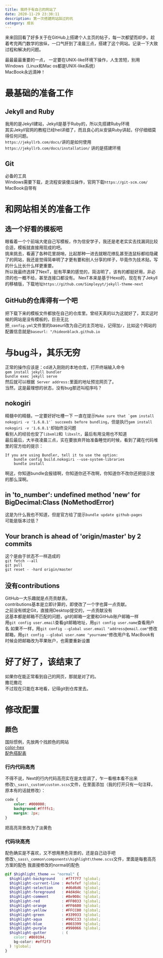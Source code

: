 ```yaml
---
title: 我终于有自己的网站了
date: 2020-11-29 23:38:11
description: 第一次搭建网站踩过的坑
category: 成长
---
```

来来回回看了好多关于在GitHub上搭建个人主页的帖子，每一次都望而却步。趁着考完两门数学的放纵，一口气肝到了凌晨三点，搭建了这个网站。记录一下大致过程和解决的问题。  
  
 最最最最重要的一点， 一定要在UNIX-like环境下操作，人生苦短，别用Windows（Linux和Mac os都是UNIX-like系统）  
  MacBook永远滴神！

# 最基础的准备工作
## Jekyll and Ruby
我用的是Jekyll建站，Jekyll是基于Ruby的，所以先搭建Ruby环境  
其实Jekyll官网的教程已经hei详细了，而且良心的从安装Ruby讲起，仔仔细细莫得任何问题。  
`https://jekyllrb.com/docs/`讲的是如何使用  
`https://jekyllrb.com/docs/installation/`  讲的是搭建环境  
## Git
必备的工具  
Windows需要下载，走流程安装傻瓜操作，官网下载`https://git-scm.com/`  
MacBook自带有
# 和网站相关的准备工作
## 选一个好看的模板吧
眼看着一个个前端大佬自己写模板，作为信安学子，我还是老老实实去找漏洞比较合适，模板就直接用现成的吧。  
挑来挑去，看遍了各种花里胡哨，比起那种一进去就眼花缭乱甚至连鼠标都给隐藏了的网站，我还是觉得简单明了才更有要和别人分享的样子，毕竟作为技术贴，写的什么比长什么样更重要。  
所以我最终选择了NexT，挺有苹果的感觉的，简洁明了，该有的都挺好用，非必须的也一概不给，甚至连接口都没有。
NexT本来是基于Hexo的，现在有了Jekyll的移植版，下载地址`https://github.com/Simpleyyt/jekyll-theme-next`
## GitHub的仓库得有一个吧
把下载下来的模板文件都放在自己的仓库里。曾经天真的以为这就好了，其实这时候的网站是没有模板的，巨丑无比  
把`_config.yml`文件里的baseurl改为自己的主页地址，记得加`/`，比如这个网站的配置信息就是`baseurl: "/hideonblack.github.io` 
# 与bug斗，其乐无穷
正常的操作应该是：cd进入刚刚的本地仓库，打开终端输入命令  
`gem install jekyll bundler`  
`bundle exec jekyll serve`  
然后就可以根据` Server address:`里面的地址预览网页了。  
当然，这是最理想的状态，没有bug那还叫程序吗？
## nokogiri
精髓中的精髓，一定要好好吐槽一下 
一直在提示``Make sure that `gem install nokogiri -v '1.6.8.1'` succeeds before bundling``，但是执行`gem install nokogiri -v '1.6.8.1'`却始终没问题  
看别人的经验也安了`libxml2`和` libxslt`，最后有用没用也不知道  
最后最后，大半夜凌晨三点，实在要放弃开始准备睡觉的时候，看到了藏在代码堆里的官方给的提示：
```
If you are using Bundler, tell it to use the option:  
    bundle config build.nokogiri --use-system-libraries    
    bundle install
```
啊这，你知道bundle会报错啊，你知道你还不改啊，你知道你不改你还把提示放的那么深啊。
## in 'to_number&apos;: undefined method 'new&apos; for BigDecimal:Class (NoMethodError)
这是为什么我也不知道，但是官方给了提示`bundle update github-pages`  
可能是版本过低？
## Your branch is ahead of &apos;origin/master&apos; by 2 commits
这个是由于状态不一样造成的  
 `git fetch --all`  
 `git pull`  
 `git reset - -hard origin/master`
## 没有contributions
GitHub一大乐趣就是点亮贡献表。  
contributions基本是立即计算的，即使改了一个字也算一点贡献。  
之前没有绑定Git，直接用Desktop提交的，一点贡献没有  
这基本都是邮箱不匹配的问题，git的邮箱一定要和GitHub账户邮箱一样  
用`git config user.email`查看git邮箱地址，用`git config user.name`查看用户名
如果不一样，用`git config --global user.email "address@email.com"`修改邮箱，用`git config --global user.name "yourname"`修改用户名
MacBook有时候会把邮箱改为苹果账户，也需要重新设置
# 好了好了，该结束了
如果你在能正常看到自己的网页，那就是对了的。  
撒花撒花  
不过现在只能在本地看，记得git到仓库里去。
# 修改配置
## 颜色
国际惯例，先放两个找颜色的网站  
[color-hex](https://www.color-hex.com/)  
[配色搭配表](http://tool.c7sky.com/webcolor/#hue_8)  
### 行内代码高亮
不得不说，Next的行内代码高亮实在是太低调了，乍一看根本看不出来  
修改`\_sass\_custom\custon.scss`文件，在里面添加（我的打开只有一句注释，原本有的话就修改）：
```scss
code {
    color: #000000;
    background:#ffffc1;
    margin: 2px;
}
```
把高亮背景改为了淡黄色
### 代码块高亮
配色确实是不喜欢，又不想用黑色背景的，还是自己动手吧  
修改`\_sass\_common\components\highlight\theme.scss`文件，里面是每套高亮方案的配色
我直接修改的normal的配色
```scss
@if $highlight_theme == "normal" {
  $highlight-background   : #f7f7f7 !global;
  $highlight-current-line : #efefef !global;
  $highlight-selection    : #d6d6d6 !global;
  $highlight-foreground   : #4d4d4c !global;
  $highlight-comment      : #8e908c !global;
  $highlight-red          : #FF0033 !global;
  $highlight-orange       : #FF6600 !global;
  $highlight-yellow       : #FFCC00 !global;
  $highlight-green        : #339933 !global;
  $highlight-aqua         : #99CC33 !global;
  $highlight-blue         : #003399 !global;
  $highlight-purple       : #990066 !global;
  $highlight-gutter       : (
    color: #869194,
    bg-color: #eff2f3
  ) !global;
}
```


